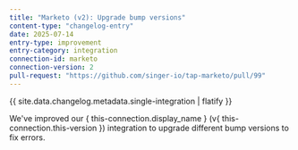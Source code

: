```yaml
---
title: "Marketo (v2): Upgrade bump versions"
content-type: "changelog-entry"
date: 2025-07-14
entry-type: improvement
entry-category: integration
connection-id: marketo
connection-version: 2
pull-request: "https://github.com/singer-io/tap-marketo/pull/99"
---
```

{{ site.data.changelog.metadata.single-integration | flatify }}

We've improved our { this-connection.display_name } (v{ this-connection.this-version }) integration to upgrade different bump versions to fix errors.